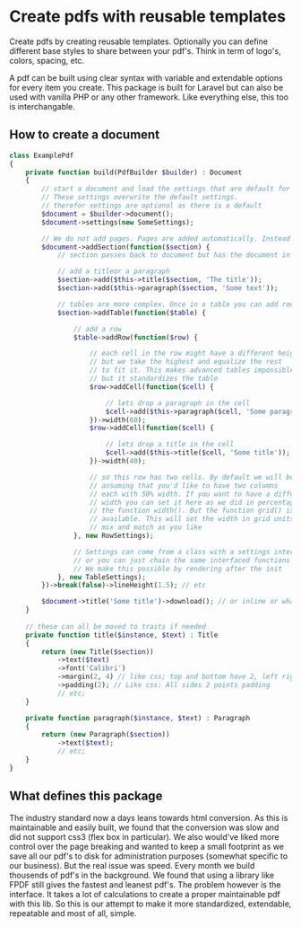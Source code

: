 # Create pdfs with reusable templates

Create pdfs by creating reusable templates. Optionally you can define different base styles to share between your pdf's. Think in term of logo's, colors, spacing, etc. 

A pdf can be built using clear syntax with variable and extendable options for every item you create. This package is built for Laravel but can also be used with vanilla PHP or any other framework. Like everything else, this too is interchangable. 


## How to create a document

```php
class ExamplePdf 
{
    private function build(PdfBuilder $builder) : Document
    {
        // start a document and load the settings that are default for all
        // These settings overwrite the default settings. 
        // therefor settings are optional as there is a default
        $document = $builder->document();
        $document->settings(new SomeSettings);

        // We do not add pages. Pages are added automatically. Instead we add sections and create pages as we go and as fits
        $document->addSection(function($section) {
            // section passes back to document but has the document in it

            // add a titleor a paragraph
            $section->add($this->title($section, 'The title'));
            $section->add($this->paragraph($section, 'Some text'));

            // tables are more complex. Once in a table you can add rows and cells
            $section->addTable(function($table) {

                // add a row
                $table->addRow(function($row) {

                    // each cell in the row might have a different height
                    // but we take the highest and equalize the rest
                    // to fit it. This makes advanced tables impossible
                    // but it standardizes the table
                    $row->addCell(function($cell) {

                        // lets drop a paragraph in the cell
                        $cell->add($this->paragraph($cell, 'Some paragraph'));
                    })->width(60);
                    $row->addCell(function($cell) {

                        // lets drop a title in the cell
                        $cell->add($this->title($cell, 'Some title'));
                    })->width(40);

                    // so this row has two cells. By default we will be 
                    // assuming that you'd like to have two columns
                    // each with 50% width. If you want to have a different
                    // width you can set it here as we did in percentages with 
                    // the function width(). But the function grid() is also
                    // available. This will set the width in grid units.
                    // mix and match as you like
                }, new RowSettings);

                // Settings can come from a class with a settings interface
                // or you can just chain the same interfaced functions
                // We make this possible by rendering after the init
            }, new TableSettings);
        })->break(false)->lineHeight(1.5); // etc

        $document->title('Some title')->download(); // or inline or whatever
    }
    
    // these can all be moved to traits if needed
    private function title($instance, $text) : Title
    {
        return (new Title($section))
            ->text($text)
            ->font('Calibri')
            ->margin(2, 4) // like css; top and bottom have 2, left right have 4
            ->padding(2); // Like css: All sides 2 points padding
            // etc;
    }

    private function paragraph($instance, $text) : Paragraph
    {
        return (new Paragraph($section))
            ->text($text);
            // etc;
    }
}
```

## What defines this package

The industry standard now a days leans towards html conversion. As this is maintainable and easily built, we found that the conversion was slow and did not support css3 (flex box in particular). We also would've liked more control over the page breaking and wanted to keep a small footprint as we save all our pdf's to disk for administration purposes (somewhat specific to our business). But the real issue was speed. Every month we build thousends of pdf's in the background. We found that using a library like FPDF still gives the fastest and leanest pdf's. The problem however is the interface. It takes a lot of calculations to create a proper maintainable pdf with this lib. So this is our attempt to make it more standardized, extendable, repeatable and most of all, simple.